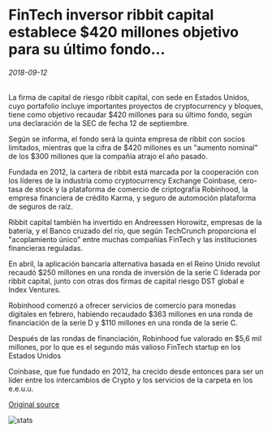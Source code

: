 # FinTech inversor ribbit capital establece $420 millones objetivo para su último fondo...

###### 2018-09-12

La firma de capital de riesgo ribbit capital, con sede en Estados Unidos, cuyo portafolio incluye importantes proyectos de cryptocurrency y bloques, tiene como objetivo recaudar $420 millones para su último fondo, según una declaración de la SEC de fecha 12 de septiembre.

Según se informa, el fondo será la quinta empresa de ribbit con socios limitados, mientras que la cifra de $420 millones es un "aumento nominal" de los $300 millones que la compañía atrajo el año pasado.

Fundada en 2012, la cartera de ribbit está marcada por la cooperación con los líderes de la industria como cryptocurrency Exchange Coinbase, cero-tasa de stock y la plataforma de comercio de criptografía Robinhood, la empresa financiera de crédito Karma, y seguro de automoción plataforma de seguros de raíz.

Ribbit capital también ha invertido en Andreessen Horowitz, empresas de la batería, y el Banco cruzado del río, que según TechCrunch proporciona el "acoplamiento único" entre muchas compañías FinTech y las instituciones financieras reguladas.

En abril, la aplicación bancaria alternativa basada en el Reino Unido revolut recaudó $250 millones en una ronda de inversión de la serie C liderada por ribbit capital, junto con otras dos firmas de capital riesgo DST global e Index Ventures.

Robinhood comenzó a ofrecer servicios de comercio para monedas digitales en febrero, habiendo recaudado $363 millones en una ronda de financiación de la serie D y $110 millones en una ronda de la serie C.

Después de las rondas de financiación, Robinhood fue valorado en $5,6 mil millones, por lo que es el segundo más valioso FinTech startup en los Estados Unidos

Coinbase, que fue fundado en 2012, ha crecido desde entonces para ser un líder entre los intercambios de Crypto y los servicios de la carpeta en los e.e.u.u.

[Original source](https://cointelegraph.com/news/fintech-investor-ribbit-capital-sets-420-million-goal-for-its-latest-fund)

![stats](https://c.statcounter.com/11760860/0/a89fa40b/1/ "stats")